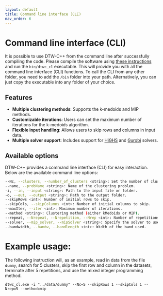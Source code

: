 ```yaml
---
layout: default
title: Command line interface (CLI)
nav_order: 6
---
```



# Command line interface (CLI)

It is possible to use DTW-C++ from the command line after successfully compiling the code. Please compile the software using [these instructions](run.md) and run the `bin/dtwc_cl` executable. This will provide you with all the command line interface (CLI) functions. To call the CLI from any other folder, you need to add the `/bin` folder into your path. Alternatively, you can just copy the executable into any folder of your choice. 

## Features
- **Multiple clustering methods**: Supports the k-medoids and MIP methods.
- **Customizable iterations**: Users can set the maximum number of iterations for the k-medoids algorithm.
- **Flexible input handling**: Allows users to skip rows and columns in input data.
- **Multiple solver support**: Includes support for [HiGHS](https://highs.dev) and [Gurobi](https://www.gurobi.com) solvers.

## Available options

DTW-C++ provides a command line interface (CLI) for easy interaction. Below are the available command line options:

```bash
--Nc, --clusters, --number_of_clusters <string>: Set the number of clusters in the format i..j or a single number i.
--name, --probName <string>: Name of the clustering problem.
-i, --in, --input <string>: Path to the input file or folder.
-o, --out, --output <string>: Path to the output folder.
--skipRows <int>: Number of initial rows to skip.
--skipCols, --skipColumns <int>: Number of initial columns to skip.
--maxIter, --iter <int>: Maximum number of iterations.
--method <string>: Clustering method (either kMedoids or MIP).
--repeat, --Nrepeat, --Nrepetition, --Nrep <int>: Number of repetitions for Kmedoids.
--solver, --mip_solver, --mipSolver <string>: Specify the solver to use.
--bandwidth, --bandw, --bandlength <int>: Width of the band used.
```


# Example usage: 

The following instruction will, as an example, read in data from the file `dummy`, search for 5 clusters, skip the first row and column in the datasets, terminate after 5 repetitions, and use the mixed integer programming method.

```
dtwc_cl.exe -i "../data/dummy" --Nc=5 --skipRows 1 --skipCols 1 --Nrep=5 --method=mip
```

